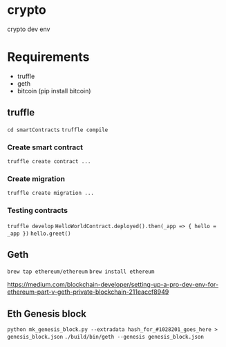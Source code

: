 # crypto
crypto dev env

# Requirements

- truffle
- geth
- bitcoin (pip install bitcoin)

## truffle

```cd smartContracts```
```truffle compile```

### Create smart contract

```truffle create contract ...```

### Create migration

```truffle create migration ...```

### Testing contracts

```truffle develop```
```HelloWorldContract.deployed().then(_app => { hello = _app })```
```hello.greet()```

## Geth

```brew tap ethereum/ethereum```
```brew install ethereum```

https://medium.com/blockchain-developer/setting-up-a-pro-dev-env-for-ethereum-part-v-geth-private-blockchain-211eaccf8949

## Eth Genesis block

```python mk_genesis_block.py --extradata hash_for_#1028201_goes_here > genesis_block.json```
```./build/bin/geth --genesis genesis_block.json```

